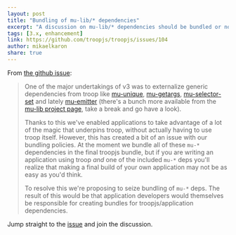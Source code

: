 ```yaml
---
layout: post
title: "Bundling of mu-lib/* dependencies"
excerpt: "A discussion on mu-lib/* dependencies should be bundled or not"
tags: [3.x, enhancement]
link: https://github.com/troopjs/troopjs/issues/104
author: mikaelkaron
share: true
---
```


From [the github issue](https://github.com/troopjs/troopjs/issues/104):

>One of the major undertakings of v3 was to externalize generic dependencies from troop like [mu-unique](https://github.com/mu-lib/mu-unique), [mu-getargs](https://github.com/mu-lib/mu-getargs), [mu-selector-set](https://github.com/mu-lib/mu-selector-set) and lately [mu-emitter](https://github.com/mu-lib/mu-emitter) (there's a bunch more available from the [mu-lib project page](https://github.com/mu-lib), take a break and go have a look).
>
>Thanks to this we've enabled applications to take advantage of a lot of the magic that underpins troop, without actually having to use troop itself. However, this has created a bit of an issue with our bundling policies. At the moment we bundle all of these `mu-*` dependencies in the final troopjs bundle, but if you are writing an application using troop _and_ one of the included `mu-*` deps you'll realize that making a final build of your own application may not be as easy as you'd think.
>
>To resolve this we're proposing to seize bundling of `mu-*` deps. The result of this would be that application developers would themselves be responsible for creating bundles for troopjs/application dependencies.

Jump straight to the [issue](https://github.com/troopjs/troopjs/issues/104) and join the discussion.